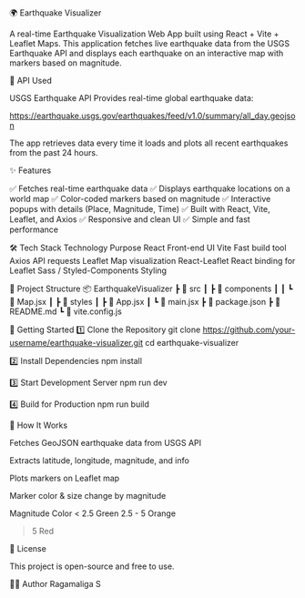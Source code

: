 🌍 Earthquake Visualizer

A real-time Earthquake Visualization Web App built using React + Vite + Leaflet Maps.
This application fetches live earthquake data from the USGS Earthquake API and displays each earthquake on an interactive map with markers based on magnitude.

📡 API Used

USGS Earthquake API
Provides real-time global earthquake data:

https://earthquake.usgs.gov/earthquakes/feed/v1.0/summary/all_day.geojson

The app retrieves data every time it loads and plots all recent earthquakes from the past 24 hours.

✨ Features

✅ Fetches real-time earthquake data
✅ Displays earthquake locations on a world map
✅ Color-coded markers based on magnitude
✅ Interactive popups with details (Place, Magnitude, Time)
✅ Built with React, Vite, Leaflet, and Axios
✅ Responsive and clean UI
✅ Simple and fast performance

🛠️ Tech Stack
Technology Purpose
React Front-end UI
Vite Fast build tool
Axios API requests
Leaflet Map visualization
React-Leaflet React binding for Leaflet
Sass / Styled-Components Styling

📁 Project Structure
📦 EarthquakeVisualizer
┣ 📂 src
┃ ┣ 📂 components
┃ ┃ ┗ 📜 Map.jsx
┃ ┣ 📂 styles
┃ ┣ 📜 App.jsx
┃ ┗ 📜 main.jsx
┣ 📜 package.json
┣ 📜 README.md
┗ 📜 vite.config.js

🚀 Getting Started
1️⃣ Clone the Repository
git clone https://github.com/your-username/earthquake-visualizer.git
cd earthquake-visualizer

2️⃣ Install Dependencies
npm install

3️⃣ Start Development Server
npm run dev

4️⃣ Build for Production
npm run build

🧠 How It Works

Fetches GeoJSON earthquake data from USGS API

Extracts latitude, longitude, magnitude, and info

Plots markers on Leaflet map

Marker color & size change by magnitude

Magnitude Color
< 2.5 Green
2.5 - 5 Orange

> 5 Red

📜 License

This project is open-source and free to use.

👨‍💻 Author
Ragamaliga S
